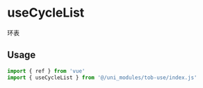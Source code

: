 # useCycleList

环表

## Usage

```js
import { ref } from 'vue'
import { useCycleList } from '@/uni_modules/tob-use/index.js'


```

